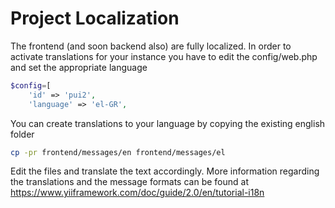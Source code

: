 # Project Localization
The frontend (and soon backend also) are fully localized.
In order to activate translations for your instance you have to edit the config/web.php and set the appropriate language
```php
$config=[
    'id' => 'pui2',
    'language' => 'el-GR',
```

You can create translations to your language by copying the existing english folder
```sh
cp -pr frontend/messages/en frontend/messages/el
```

Edit the files and translate the text accordingly. More information regarding the translations and the message formats can be found at
https://www.yiiframework.com/doc/guide/2.0/en/tutorial-i18n
